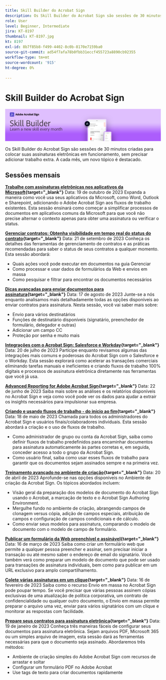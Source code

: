 ```yaml
---
title: Skill Builder do Acrobat Sign
description: Os Skill Builder do Acrobat Sign são sessões de 30 minutos criadas para colocar suas assinaturas eletrônicas em funcionamento, sem precisar adicionar trabalho extra
role: User
level: Beginner, Intermediate
jira: KT-8197
thumbnail: KT-8197.jpg
kt: 8197
exl-id: 8b7f85b8-f499-4402-8c0b-8170e7159ba0
source-git-commit: ad54f7afa78b0fbb31eccf455723a8890cb92355
workflow-type: tm+mt
source-wordcount: '915'
ht-degree: 0%

---
```


# Skill Builder do Acrobat Sign

![Banner do Skill Builder](../assets/SB_Hero.png)

Os Skill Builder do Acrobat Sign são sessões de 30 minutos criadas para colocar suas assinaturas eletrônicas em funcionamento, sem precisar adicionar trabalho extra. A cada mês, um novo tópico é destacado.

## Sessões mensais

**[Trabalhe com assinaturas eletrônicas nos aplicativos da Microsoft](https://teamwork.adobe.com/adobe-sign-skill-builder/attendease/networking/experience/7c88319e-04b7-4560-aad3-ba288d5cfc76/3bd16192-c4c9-4d66-9b1c-575ddcc3c6bb){target="_blank"}**
Data: 19 de outubro de 2023 Expanda a maneira como você usa seus aplicativos da Microsoft, como Word, Outlook e Sharepoint, adicionando o Adobe Acrobat Sign aos fluxos de trabalho existentes. Esta sessão ensinará como começar a simplificar processos de documentos em aplicativos comuns da Microsoft para que você não precise alternar o contexto apenas para obter uma assinatura ou verificar o status.

**[Gerenciar contratos: Obtenha visibilidade em tempo real do status do contrato](https://teamwork.adobe.com/adobe-sign-skill-builder/attendease/networking/experience/d326c8ab-3173-4c95-9e5a-0afeff4ce006/4bae4b11-516b-4e50-8f10-d116538fd710){target="_blank"}**
Data: 21 de setembro de 2023 Conheça os detalhes das ferramentas de gerenciamento de contratos e as práticas recomendadas para saber o status de seus contratos a qualquer momento. Esta sessão abordará:

* Quais ações você pode executar em documentos na guia Gerenciar
* Como processar e usar dados de formulários da Web e envios em massa
* Como pesquisar e filtrar para encontrar os documentos necessários

**[Dicas avançadas para enviar documentos para assinatura](https://teamwork.adobe.com/adobe-sign-skill-builder/attendease/networking/experience/4c4e8632-ba24-445f-a567-a9e76429bdf5/0a2f68ed-9a21-4911-9e38-15943c0e3f9a){target="_blank"}**
Data: 17 de agosto de 2023 Junte-se a nós enquanto analisamos mais detalhadamente todas as opções disponíveis ao enviar contratos para assinatura. Nesta sessão, você vai saber mais sobre:

* Envio para vários destinatários
* Funções de destinatário disponíveis (signatário, preenchedor de formulário, delegador e outras)
* Adicionar um campo CC
* Proteção por senha e muito mais

**[Integrações com o Acrobat Sign: Salesforce e Workday](https://teamwork.adobe.com/adobe-sign-skill-builder/attendease/networking/experience/8409ba8b-e4ee-4e99-80cc-33902027b80e/307d147e-4b85-4330-81af-5929f0dc5ae4){target="_blank"}**
Data: 20 de julho de 2023 Participe enquanto revisamos algumas das integrações mais comuns e poderosas do Acrobat Sign com o Salesforce e o Workday. Esta sessão explorará como acelerar as transações comerciais eliminando tarefas manuais e ineficientes e criando fluxos de trabalho 100% digitais e processos de assinatura eletrônica diretamente nas ferramentas que você já usa.

**[Advanced Reporting for Adobe Acrobat Sign](https://adobe-sign-skill-builder.joinus.adobeevents.com/attendease/networking/experience/fa28b18d-ab38-47d4-8ae8-3e0161550bd3/60081eb2-f8a3-45b6-9d75-4f3a53b4c53a){target="_blank"}**
Data: 22 de junho de 2023 Saiba mais sobre as análises e os relatórios disponíveis no Acrobat Sign e veja como você pode ver os dados para ajudar a extrair os insights necessários para impulsionar sua empresa.

**[Criando e usando fluxos de trabalho - do início ao fim](https://teamwork.adobe.com/adobe-sign-skill-builder/attendease/networking/experience/0fc7ccc5-eb36-47f0-a0d3-1fa3648c8fcf/42a9bbad-0a54-4c8c-8002-597d549600fe){target="_blank"}**
Data: 18 de maio de 2023 Chamada para todos os administradores do Acrobat Sign e usuários finais/colaboradores individuais. Esta sessão abordará a criação e o uso de fluxos de trabalho.

* Como administrador de grupo ou conta da Acrobat Sign, saiba como definir fluxos de trabalho predefinidos para encaminhar documentos para assinatura automaticamente às partes corretas e, em seguida, conceder acesso a todo o grupo da Acrobat Sign.
* Como usuário final, saiba como usar esses fluxos de trabalho para garantir que os documentos sejam assinados sempre e na primeira vez.

**[Treinamento avançado no ambiente de criação](https://adobe-sign-skill-builder.joinus.adobeevents.com/attendease/networking/experience/30c06b3c-60f7-4293-9cd2-2544104d9140/85ffced9-7613-4382-b3a3-43ba227af5ba){target="_blank"}**
Data: 20 de abril de 2023 Aprofunde-se nas opções disponíveis no Ambiente de criação da Acrobat Sign. Os tópicos abordados incluem:

* Visão geral da preparação dos modelos de documento do Acrobat Sign usando o Acrobat, a marcação de texto e o Acrobat Sign Authoring Environment.
* Mergulhe fundo no ambiente de criação, abrangendo campos de clonagem versus cópia, adição de campos especiais, atribuição de campos e configuração de campos condicionais e de cálculo.
* Como enviar seus modelos para assinatura, comparando o modelo de documento com o modelo de campo de formulário.

**[Publicar um formulário da Web preenchível e assinável](https://adobe-sign-skill-builder.joinus.adobeevents.com/attendease/networking/experience/265580bf-245a-4751-9b51-c6877192d13a/9ae41cae-a53e-4b71-a748-2df0ee2e14c8){target="_blank"}**
Data: 16 de março de 2023 Saiba como criar um formulário web que permite a qualquer pessoa preencher e assinar, sem precisar iniciar a transação ou até mesmo saber o endereço de email do signatário. Você também verá como preparar um modelo de documento que pode ser usado para transações de assinatura individuais, bem como para publicar em um URL exclusivo para amplo compartilhamento.

**[Colete várias assinaturas em um clique](https://adobe-sign-skill-builder.joinus.adobeevents.com/attendease/networking/experience/552e5165-8762-4c73-9d41-8215d48a62cc/9d88acde-96fa-4d83-89e3-1296b94f4d90){target="_blank"}**
Data: 16 de fevereiro de 2023 Saiba como o recurso Envio em massa no Acrobat Sign pode poupar tempo. Se você precisar que várias pessoas assinem cópias exclusivas de uma atualização de política corporativa, um contrato de confidencialidade ou qualquer outro documento, o Envio em massa permite preparar o arquivo uma vez, enviar para vários signatários com um clique e monitorar as respostas com facilidade.

**[Prepare seus contratos para assinatura eletrônica](https://adobe-sign-skill-builder.joinus.adobeevents.com/attendease/networking/experience/c08f6e7e-2ced-48b8-8245-548302fe2df3/15f504a9-3420-4372-83c8-168115f15cbb){target="_blank"}**
Data: 19 de janeiro de 2023 Conheça três maneiras fáceis de configurar seus documentos para assinatura eletrônica. Sejam arquivos PDF, Microsoft 365 ou um simples arquivo de imagem, esta sessão dará as ferramentas necessárias para que o documento seja assinado. Abordaremos três métodos:

* Ambiente de criação simples do Adobe Acrobat Sign com recursos de arrastar e soltar
* Configurar um formulário PDF no Adobe Acrobat
* Use tags de texto para criar documentos rapidamente